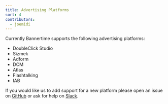 ```yaml
---
title: Advertising Platforms
sort: 4
contributors:
  - joemidi
---
```


Currently Bannertime supports the following advertising platforms:

* DoubleClick Studio
* Sizmek
* Adform
* DCM
* Atlas
* Flashtalking
* IAB

If you would like us to add support for a new platform please open an issue on [GitHub](https://github.com/pyramidium/generator-bannertime/issues) or ask for help on [Slack](https://bannertime.herokuapp.com/).
